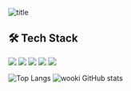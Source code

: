 ![title](https://capsule-render.vercel.app/api?type=transparent&fontSize=90&fontColor=703ee5&height=300&section=header&text=Frontend%20spaces&desc=developed%20by%20wooki&descAlignY=70&descAlign=78)

## 🛠 Tech Stack

![](https://img.shields.io/badge/javascript-F7DF1E.svg?style=for-the-badge&logo=javascript&logoColor=20232a)
![](https://img.shields.io/badge/typescript-20232a.svg?style=for-the-badge&logo=typescript&logoColor=61DAFB)
![](https://img.shields.io/badge/react-20232a.svg?style=for-the-badge&logo=react&logoColor=61DAFB)
![](https://img.shields.io/badge/nextjs-20232a.svg?style=for-the-badge&logo=nextdotjs&logoColor=61DAFB)
![](https://img.shields.io/badge/html5-E34F26.svg?style=for-the-badge&logo=html5&logoColor=white)

![Top Langs](https://github-readme-stats.vercel.app/api/top-langs/?username=wookiya1364&layout=compact)
![wooki GitHub stats](https://github-readme-stats.vercel.app/api?username=wookiya1364&show_icons=true&theme=transparent)

<!--
**wookiya1364/wookiya1364**is a _special_ ✨ repository because its `README.md` (this file) appears on your GitHub profile.

Here are some ideas to get you started:

- 🔭 I’m currently working on ...
- 🌱 I’m currently learning ...
- 👯 I’m looking to collaborate on ...
- 🤔 I’m looking for help with ...
- 💬 Ask me about ...
- 📫 How to reach me: ...
- 😄 Pronouns: ...
- ⚡ Fun fact: ...
-->
